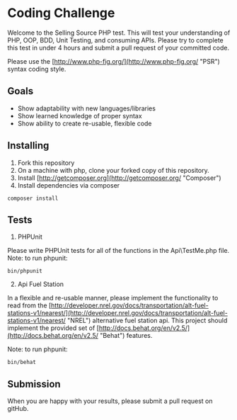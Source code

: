 # Coding Challenge

Welcome to the Selling Source PHP test. This will test your understanding of PHP, OOP, BDD, Unit Testing, and
consuming APIs. Please try to complete this test in under 4 hours and submit a pull request of your committed code.

Please use the [http://www.php-fig.org/](http://www.php-fig.org/ "PSR") syntax coding style.

## Goals

+ Show adaptability with new languages/libraries
+ Show learned knowledge of proper syntax
+ Show ability to create re-usable, flexible code

## Installing

1. Fork this repository
2. On a machine with php, clone your forked copy of this repository.
3. Install [http://getcomposer.org](http://getcomposer.org/ "Composer")
4. Install dependencies via composer
```
composer install
```

## Tests

1. PHPUnit

Please write PHPUnit tests for all of the functions in the Api\TestMe.php file.
Note: to run phpunit:
```
bin/phpunit
```

2. Api Fuel Station

In a flexible and re-usable manner, please implement the functionality to read from the
[http://developer.nrel.gov/docs/transportation/alt-fuel-stations-v1/nearest/](http://developer.nrel.gov/docs/transportation/alt-fuel-stations-v1/nearest/ "NREL") alternative fuel station api.
This project should implement the provided set of [http://docs.behat.org/en/v2.5/](http://docs.behat.org/en/v2.5/ "Behat")
features.

Note: to run phpunit:
```
bin/behat
```

## Submission
When you are happy with your results, please submit a pull request on gitHub.